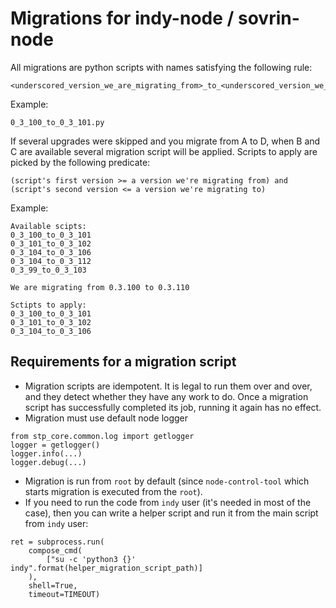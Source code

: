 # Migrations for indy-node / sovrin-node

All migrations are python scripts with names satisfying the following rule:
```
<underscored_version_we_are_migrating_from>_to_<underscored_version_we_are_migrating_to>.py
```
Example:
```
0_3_100_to_0_3_101.py
```
If several upgrades were skipped and you migrate from A to D, when B and C are available several migration script will be applied. Scripts to apply are picked by the following predicate:
```
(script's first version >= a version we're migrating from) and (script's second version <= a version we're migrating to)
```

Example:
```
Available scipts:
0_3_100_to_0_3_101
0_3_101_to_0_3_102
0_3_104_to_0_3_106
0_3_104_to_0_3_112
0_3_99_to_0_3_103

We are migrating from 0.3.100 to 0.3.110

Sctipts to apply:
0_3_100_to_0_3_101
0_3_101_to_0_3_102
0_3_104_to_0_3_106
```

## Requirements for a migration script
- Migration scripts are idempotent. It is legal to run them over and over, and they detect whether they have any work to do. Once a migration script has successfully completed its job, running it again has no effect.
- Migration must use default node logger
```
from stp_core.common.log import getlogger
logger = getlogger()
logger.info(...)
logger.debug(...)
```
- Migration is run from `root` by default (since `node-control-tool` which starts migration
 is executed from the `root`).
 - If you need to run the code from `indy` user (it's needed in most of the case),
 then you can write a helper script and run it from the main script from `indy` user:
```
ret = subprocess.run(
    compose_cmd(
        ["su -c 'python3 {}' indy".format(helper_migration_script_path)]
    ),
    shell=True,
    timeout=TIMEOUT)
```

